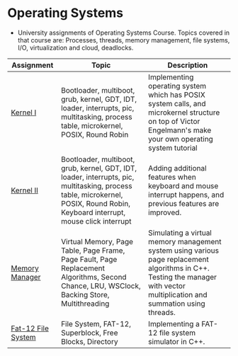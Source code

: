 # Operating Systems
- University assignments of Operating Systems Course. Topics covered in that course are: Processes, threads, memory management, file systems, I/O, virtualization and cloud, deadlocks.  

| Assignment | Topic | Description |
| --- | --- | --- |
| [Kernel I](https://github.com/burraaook/operating-systems/tree/main/01_kernel-01) | Bootloader, multiboot, grub, kernel, GDT, IDT, loader, interrupts, pic, multitasking, process table, microkernel, POSIX, Round Robin | Implementing operating system which has POSIX system calls, and microkernel structure on top of Victor Engelmann's make your own operating system tutorial |
| [Kernel II](https://github.com/burraaook/operating-systems/tree/main/01_kernel-02) | Bootloader, multiboot, grub, kernel, GDT, IDT, loader, interrupts, pic, multitasking, process table, microkernel, POSIX, Round Robin, Keyboard interrupt, mouse click interrupt | Adding additional features when keyboard and mouse interrupt happens, and previous features are improved. |
| [Memory Manager](https://github.com/burraaook/operating-systems/tree/main/02_memory-manager) | Virtual Memory, Page Table, Page Frame, Page Fault, Page Replacement Algorithms, Second Chance, LRU, WSClock, Backing Store, Multithreading | Simulating a virtual memory management system using various page replacement algorithms in C++. Testing the manager with vector multiplication and summation using threads. |
| [Fat-12 File System](https://github.com/burraaook/operating-systems/tree/main/03_fat12-file-system) | File System, FAT-12, Superblock, Free Blocks, Directory | Implementing a FAT-12 file system simulator in C++. |
 

